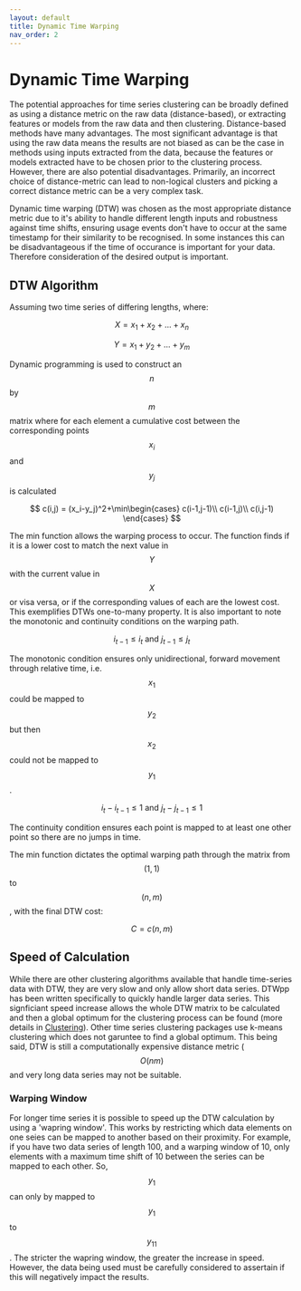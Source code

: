 ```yaml
---
layout: default
title: Dynamic Time Warping
nav_order: 2
---
```


# Dynamic Time Warping

The potential approaches for time series clustering can be broadly defined as using a distance metric on the raw data (distance-based), or extracting features or models from the raw data and then clustering. Distance-based methods have many advantages. The most significant advantage is that using the raw data means the results are not biased as can be the case in methods using inputs extracted from the data, because the features or models extracted have to be chosen prior to the clustering process. However, there are also potential disadvantages. Primarily, an incorrect choice of distance-metric can lead to non-logical clusters and picking a correct distance metric can be a very complex task.

Dynamic time warping (DTW) was chosen as the most appropriate distance metric due to it's ability to handle different length inputs and robustness against time shifts, ensuring usage events don't have to occur at the same timestamp for their similarity to be recognised. In some instances this can be disadvantageous if the time of occurance is important for your data. Therefore consideration of the desired output is important.

## DTW Algorithm

Assuming two time series of differing lengths, where:

$$X=x_{1} + x_{2} + ... + x_{n}$$

$$Y=x_{1} + y_{2} + ... + y_{m}$$

Dynamic programming is used to construct an $$n$$ by $$m$$ matrix where for each element a cumulative cost between the corresponding points $$x_{i}$$ and $$y_{j}$$ is calculated

$$
c(i,j) = (x_i-y_j)^2+\min\begin{cases}
    c(i-1,j-1)\\
    c(i-1,j)\\
    c(i,j-1)
    \end{cases}
$$

The min function allows the warping process to occur. The function finds if it is a lower cost to match the next value in $$Y$$ with the current value in $$X$$ or visa versa, or if the corresponding values of each are the lowest cost. This exemplifies DTWs one-to-many property. It is also important to note the monotonic  and continuity conditions on the warping path. 

$$i_{t-1}\leq i_t \mbox{  and  } j_{t-1}\leq j_t$$

The monotonic condition ensures only unidirectional, forward movement through relative time, i.e. $$x_{1}$$ could be mapped to $$y_{2}$$ but then $$x_{2}$$ could not be mapped to $$y_{1}$$. 

$$i_t-i_{t-1}\leq 1 \mbox{  and  } j_t-j_{t-1}\leq 1$$

The continuity condition ensures each point is mapped to at least one other point so there are no jumps in time.

The min function dictates the optimal warping path through the matrix from $$(1,1)$$ to $$(n,m)$$, with the final DTW cost:

$$ C=c(n,m) $$

## Speed of Calculation

While there are other clustering algorithms available that handle time-series data with DTW, they are very slow and only allow short data series. DTWpp has been written specifically to quickly handle larger data series. This signficiant speed increase allows the whole DTW matrix to be calculated and then a global optimum for the clustering process can be found (more details in [Clustering](../2_method/3_mip.html)). Other time series clustering packages use k-means clustering which does not garuntee to find a global optimum. This being said, DTW is still a computationally expensive distance metric ($$O(nm)$$ and very long data series may not be suitable. 

### Warping Window

For longer time series it is possible to speed up the DTW calculation by using a 'wapring window'. This works by restricting which data elements on one seies can be mapped to another based on their proximity. For example, if you have two data series of length 100, and a warping window of 10, only elements with a maximum time shift of 10 between the series can be mapped to each other. So, $$y_{1}$$ can only by mapped to $$y_{1}$$ to $$y_{11}$$. The stricter the wapring window, the greater the increase in speed. However, the data being used must be carefully considered to assertain if this will negatively impact the results.

